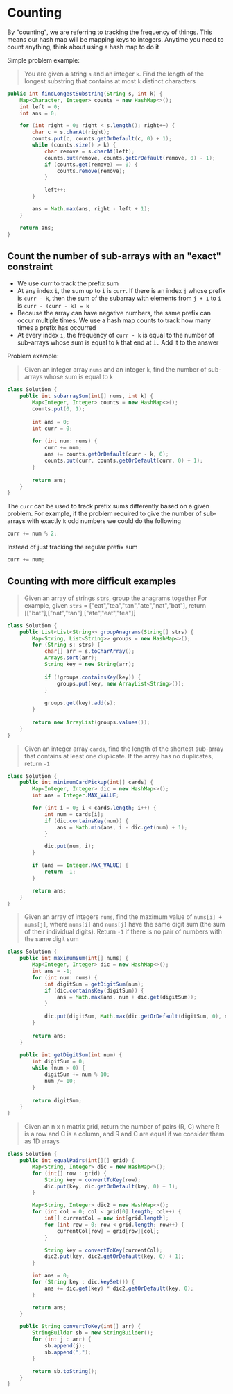 # Counting

By "counting", we are referring to tracking the frequency of things. This means our hash map will be mapping keys to
integers. Anytime you need to count anything, think about using a hash map to do it

Simple problem example:

> You are given a string `s` and an integer `k`. Find the length of the longest substring that contains at most `k`
> distinct characters

```java
public int findLongestSubstring(String s, int k) {
    Map<Character, Integer> counts = new HashMap<>();
    int left = 0;
    int ans = 0;

    for (int right = 0; right < s.length(); right++) {
        char c = s.charAt(right);
        counts.put(c, counts.getOrDefault(c, 0) + 1);
        while (counts.size() > k) {
            char remove = s.charAt(left);
            counts.put(remove, counts.getOrDefault(remove, 0) - 1);
            if (counts.get(remove) == 0) {
                counts.remove(remove);
            }

            left++;
        }

        ans = Math.max(ans, right - left + 1);
    }

    return ans;
}
```

## Count the number of sub-arrays with an "exact" constraint

* We use curr to track the prefix sum
* At any index `i`, the sum up to `i` is `curr`. If there is an index `j` whose prefix is `curr - k`, then the sum of
  the subarray with elements from `j + 1` to `i` is `curr - (curr - k) = k`
* Because the array can have negative numbers, the same prefix can occur multiple times. We use a hash map counts to
  track how many times a prefix has occurred
* At every index `i`, the frequency of `curr - k` is equal to the number of sub-arrays whose sum is equal to `k` that
  end at `i.` Add it to the answer

Problem example:

> Given an integer array `nums` and an integer `k`, find the number of sub-arrays whose sum is equal to `k`

```java
class Solution {
    public int subarraySum(int[] nums, int k) {
        Map<Integer, Integer> counts = new HashMap<>();
        counts.put(0, 1);
        
        int ans = 0;
        int curr = 0;
        
        for (int num: nums) {
            curr += num;
            ans += counts.getOrDefault(curr - k, 0);
            counts.put(curr, counts.getOrDefault(curr, 0) + 1);
        }
        
        return ans;
    }
}
```

The `curr` can be used to track prefix sums differently based on a given problem. For example, if the problem required
to give the number of sub-arrays with exactly `k` odd numbers we could do the following   

```java
curr += num % 2;
```

Instead of just tracking the regular prefix sum

```java
curr += num;
```

## Counting with more difficult examples

> Given an array of strings `strs`, group the anagrams together
> For example, given `strs` = ["eat","tea","tan","ate","nat","bat"], return [["bat"],["nat","tan"],["ate","eat","tea"]]

```java
class Solution {
    public List<List<String>> groupAnagrams(String[] strs) {
        Map<String, List<String>> groups = new HashMap<>();
        for (String s: strs) {
            char[] arr = s.toCharArray();
            Arrays.sort(arr);
            String key = new String(arr);
            
            if (!groups.containsKey(key)) {
                groups.put(key, new ArrayList<String>());
            }
            
            groups.get(key).add(s);
        }
        
        return new ArrayList(groups.values());
    }
}
```

> Given an integer array `cards`, find the length of the shortest sub-array that contains at least one duplicate. If the
> array has no duplicates, return `-1`

```java
class Solution {
    public int minimumCardPickup(int[] cards) {
        Map<Integer, Integer> dic = new HashMap<>();
        int ans = Integer.MAX_VALUE;

        for (int i = 0; i < cards.length; i++) {
            int num = cards[i];
            if (dic.containsKey(num)) {
                ans = Math.min(ans, i - dic.get(num) + 1);
            }

            dic.put(num, i);
        }

        if (ans == Integer.MAX_VALUE) {
            return -1;
        }

        return ans;
    }
}
```

> Given an array of integers `nums`, find the maximum value of `nums[i] + nums[j]`, where `nums[i]` and `nums[j]` have
> the same digit sum (the sum of their individual digits). Return `-1` if there is no pair of numbers with the same digit
> sum

```java
class Solution {
    public int maximumSum(int[] nums) {
        Map<Integer, Integer> dic = new HashMap<>();
        int ans = -1;
        for (int num: nums) {
            int digitSum = getDigitSum(num);
            if (dic.containsKey(digitSum)) {
                ans = Math.max(ans, num + dic.get(digitSum));
            }
            
            dic.put(digitSum, Math.max(dic.getOrDefault(digitSum, 0), num));
        }
        
        return ans;
    }
    
    public int getDigitSum(int num) {
        int digitSum = 0;
        while (num > 0) {
            digitSum += num % 10;
            num /= 10;
        }
        
        return digitSum;
    }
}   
```

> Given an n x n matrix grid, return the number of pairs (R, C) where R is a row and C is a column, and R and C are
> equal if we consider them as 1D arrays

```java
class Solution {
    public int equalPairs(int[][] grid) {
        Map<String, Integer> dic = new HashMap<>();
        for (int[] row : grid) {
            String key = convertToKey(row);
            dic.put(key, dic.getOrDefault(key, 0) + 1);
        }

        Map<String, Integer> dic2 = new HashMap<>();
        for (int col = 0; col < grid[0].length; col++) {
            int[] currentCol = new int[grid.length];
            for (int row = 0; row < grid.length; row++) {
                currentCol[row] = grid[row][col];
            }

            String key = convertToKey(currentCol);
            dic2.put(key, dic2.getOrDefault(key, 0) + 1);
        }

        int ans = 0;
        for (String key : dic.keySet()) {
            ans += dic.get(key) * dic2.getOrDefault(key, 0);
        }

        return ans;
    }

    public String convertToKey(int[] arr) {
        StringBuilder sb = new StringBuilder();
        for (int j : arr) {
            sb.append(j);
            sb.append(",");
        }

        return sb.toString();
    }
}
```
